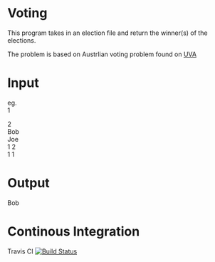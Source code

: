 # Voting

This program takes in an election file and return the winner(s) of the elections.

The problem is based on Austrlian voting problem found on [UVA](https://uva.onlinejudge.org/index.php?option=com_onlinejudge&Itemid=8&category=13&page=show_problem&problem=1083)

# Input
eg.<br>
1<br> 

2<br> 
Bob<br>
Joe <br>
1 2<br>
1 1<br>

# Output 

Bob

# Continous Integration

Travis CI [![Build Status](https://magnum.travis-ci.com/nksprzak/cs371p-voting.svg?token=UuocGGpNszZwHwzEzFjh&branch=master)](https://magnum.travis-ci.com/nksprzak/cs371p-voting)

